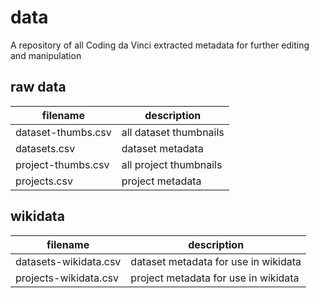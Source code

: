 # data
A repository of all Coding da Vinci extracted metadata for further editing and manipulation

## raw data
| filename | description |
| --- | --- |
| dataset-thumbs.csv | all dataset thumbnails |
| datasets.csv | dataset metadata |
| project-thumbs.csv | all project thumbnails |
| projects.csv | project metadata |

## wikidata
| filename | description |
| --- | --- |
| datasets-wikidata.csv | dataset metadata for use in wikidata |
| projects-wikidata.csv | project metadata for use in wikidata |
